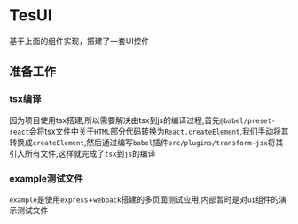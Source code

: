 # TesUI
基于上面的组件实现，搭建了一套UI控件
## 准备工作
### tsx编译
因为项目使用tsx搭建,所以需要解决由tsx到js的编译过程,首先`@babel/preset-react`会将tsx文件中关于`HTML`部分代码转换为`React.createElement`,我们手动将其转换成`createElement`,然后通过编写`babel`插件`src/plugins/transform-jsx`将其引入所有文件,这样就完成了`tsx`到`js`的编译
### example测试文件
`example`是使用`express`+`webpack`搭建的多页面测试应用,内部暂时是对`ui`组件的演示测试文件